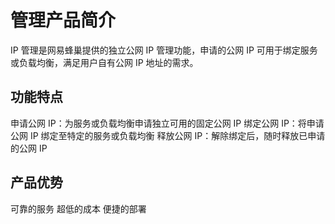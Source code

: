 # 管理产品简介

IP 管理是网易蜂巢提供的独立公网 IP 管理功能，申请的公网 IP 可用于绑定服务或负载均衡，满足用户自有公网 IP 地址的需求。

## 功能特点

申请公网 IP：为服务或负载均衡申请独立可用的固定公网 IP
绑定公网 IP：将申请公网 IP 绑定至特定的服务或负载均衡
释放公网 IP：解除绑定后，随时释放已申请的公网 IP

## 产品优势

可靠的服务
超低的成本
便捷的部署